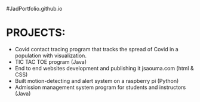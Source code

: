 #JadPortfolio.github.io
# PROJECTS:

  * Covid contact tracing program that tracks the spread of Covid in a population with visualization.
  * TIC TAC TOE program (Java)
  * End to end websites development and publishing it jsaouma.com (html & CSS)
  * Built motion-detecting and alert system on a raspberry pi (Python)
  * Admission management system program for students and instructors (Java)
